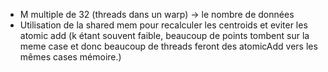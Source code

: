 - M multiple de 32 (threads dans un warp) -> le nombre de données
- Utilisation de la shared mem pour recalculer les centroids et eviter les atomic add (k étant souvent faible, beaucoup de points tombent sur la meme case et donc beaucoup de threads feront des atomicAdd vers les mêmes cases mémoire.)